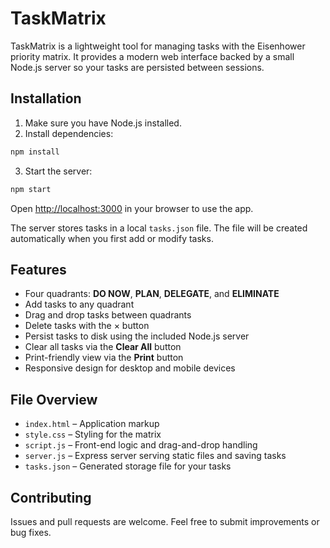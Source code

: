 # TaskMatrix

TaskMatrix is a lightweight tool for managing tasks with the Eisenhower priority matrix. It provides a modern web interface backed by a small Node.js server so your tasks are persisted between sessions.

## Installation

1. Make sure you have Node.js installed.
2. Install dependencies:

```bash
npm install
```

3. Start the server:

```bash
npm start
```

Open <http://localhost:3000> in your browser to use the app.

The server stores tasks in a local `tasks.json` file. The file will be created automatically when you first add or modify tasks.

## Features

- Four quadrants: **DO NOW**, **PLAN**, **DELEGATE**, and **ELIMINATE**
- Add tasks to any quadrant
- Drag and drop tasks between quadrants
- Delete tasks with the × button
- Persist tasks to disk using the included Node.js server
- Clear all tasks via the **Clear All** button
- Print-friendly view via the **Print** button
- Responsive design for desktop and mobile devices

## File Overview

- `index.html` – Application markup
- `style.css` – Styling for the matrix
- `script.js` – Front-end logic and drag-and-drop handling
- `server.js` – Express server serving static files and saving tasks
- `tasks.json` – Generated storage file for your tasks

## Contributing

Issues and pull requests are welcome. Feel free to submit improvements or bug fixes.
